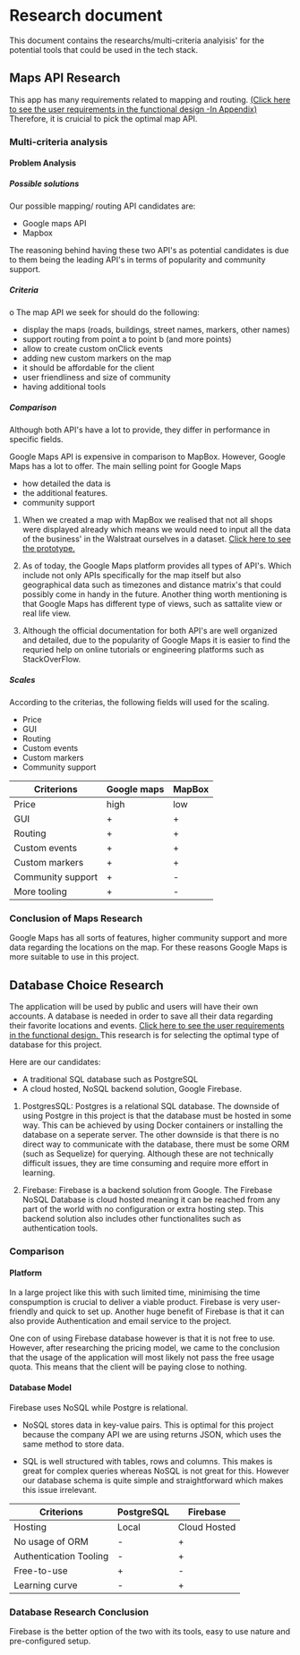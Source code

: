 # Research document
This document contains the researchs/multi-criteria analyisis' for the potential tools that could be used in the tech stack. 
## Maps API Research
This app has many requirements related to mapping and routing. [(Click here to see the user requirements in the functional design -In Appendix) ](../../pdf/system-docs/Functional%20design.pdf) Therefore, it is cruicial to pick the optimal map API.

### Multi-criteria analysis

#### Problem Analysis
##### Possible solutions

Our possible mapping/ routing API candidates are:
 - Google maps API
 - Mapbox

 The reasoning behind having these two API's as potential candidates is due to them being the leading API's in terms of popularity and community support. 

##### Criteria
o
 The map API we seek for should do the following:
  - display the maps (roads, buildings, street names, markers, other names)
  - support routing from point a to point b (and more points)
  - allow to create custom onClick events
  - adding new custom markers on the map
  - it should be affordable for the client
  - user friendliness and size of community
  - having additional tools


##### Comparison
 Although both API's have a lot to provide, they differ in performance in specific fields.

  Google Maps API is expensive in comparison to MapBox. However, Google Maps has a lot to offer. The main selling point for Google Maps 

  - how detailed the data is 
  - the additional features. 
  - community support
  
  1. When we created a map with MapBox we realised that not all shops were displayed already which means we would need to input all the data of the business' in the Walstraat ourselves in a dataset. [Click here to see the prototype. ](../system-docs/proof-of-concept/MapBox_POC/index.html)
  

  2. As of today, the Google Maps platform provides all types of API's. Which include not only APIs specifically for the map itself but also geographical data such as timezones and distance matrix's that could possibly come in handy in the future. Another thing worth mentioning is that Google Maps has different type of views, such as sattalite view or real life view.

  3. Although the official documentation for both API's are well organized and detailed, due to the popularity of Google Maps it is easier to find the requried help on online tutorials or engineering platforms such as StackOverFlow.

##### Scales
 
 According to the criterias, the following fields will used for the scaling.

 - Price
 - GUI
 - Routing
 - Custom events
 - Custom markers
 - Community support

 | Criterions | Google maps | MapBox |
| ---------- | ----------- | ------ |
| Price | high | low |
|  GUI | + | + |
| Routing | + | + |
| Custom events | + | + |
| Custom markers | + | + |
| Community support | + | - |
|  More tooling | + | - |


### Conclusion of Maps Research
Google Maps has all sorts of features, higher community support and more data regarding the locations on the map. For these reasons Google Maps is more suitable to use in this project.
<!-- Add the link to functional design -->
## Database Choice Research
 The application will be used by public and users will have their own accounts. A database is needed in order to save all their data regarding their favorite locations and events. [Click here to see the user requirements in the functional design. ](../../pdf/system-docs/Functional%20design.pdf)
    This research is for selecting the optimal type of database for this project.

Here are our candidates:

- A traditional SQL database such as PostgreSQL
- A cloud hosted, NoSQL backend solution, Google Firebase.

1. PostgresSQL: Postgres is a relational SQL database. The downside of using Postgre in this project is that the database must be hosted in some way. This can be achieved by using Docker containers or installing the database on a seperate server. The other downside is that there is no direct way to communicate with the database, there must be some ORM (such as Sequelize) for querying. Although these are not technically difficult issues, they are time consuming and require more effort in learning.

2. Firebase: Firebase is a backend solution from Google. The Firebase NoSQL Database is cloud hosted meaning it can be reached from any part of the world with no configuration or extra hosting step. This backend solution also includes other functionalites such as authentication tools.

### Comparison 

#### Platform
In a large project like this with such limited time, minimising the time conspumption is crucial to deliver a viable product. Firebase is very user-friendly and quick to set up. Another huge benefit of Firebase is that it can also provide Authentication and email service to the project.

One con of using Firebase database however is that it is not free to use. However, after researching the pricing model, we came to the conclusion that the usage of the application will most likely not pass the free usage quota. This means that the client will be paying close to nothing.

#### Database Model
Firebase uses NoSQL while Postgre is relational.  

* NoSQL stores data in key-value pairs. This is optimal for this project because the company API we are using returns JSON, which uses the same method to store data.

* SQL is well structured with tables, rows and columns. This makes is great for complex queries whereas NoSQL is not great for this. However our database schema is quite simple and straightforward which makes this issue irrelevant.

 
| Criterions | PostgreSQL | Firebase |
| ---------- | ----------- | ------ |
| Hosting | Local | Cloud Hosted |
|  No usage of ORM | - | + |
| Authentication Tooling | - | + |
| Free-to-use| + | - |
| Learning curve| - | + |


### Database Research Conclusion

Firebase is the better option of the two with its tools, easy to use nature and pre-configured setup.